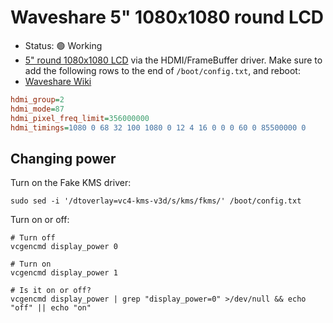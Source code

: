 # Waveshare 5" 1080x1080 round LCD

- Status: 🟢 Working
- [5" round 1080x1080 LCD](https://www.waveshare.com/5inch-1080x1080-lcd.htm) via the HDMI/FrameBuffer driver. Make sure to add the following rows to the end of `/boot/config.txt`, and reboot:
- [Waveshare Wiki](https://www.waveshare.com/wiki/5inch_1080x1080_LCD)

```ini
hdmi_group=2
hdmi_mode=87
hdmi_pixel_freq_limit=356000000
hdmi_timings=1080 0 68 32 100 1080 0 12 4 16 0 0 0 60 0 85500000 0
```

## Changing power

Turn on the Fake KMS driver:

```shell
sudo sed -i '/dtoverlay=vc4-kms-v3d/s/kms/fkms/' /boot/config.txt
```

Turn on or off:

```shell
# Turn off
vcgencmd display_power 0

# Turn on
vcgencmd display_power 1

# Is it on or off?
vcgencmd display_power | grep "display_power=0" >/dev/null && echo "off" || echo "on"
```

